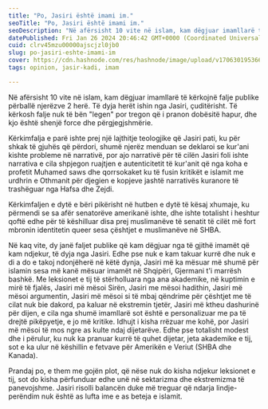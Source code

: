 ```yaml
---
title: "Po, Jasiri është imami im."
seoTitle: "Po, Jasiri është imami im."
seoDescription: "Në afërsisht 10 vite në islam, kam dëgjuar imamllarë të kërkojnë falje publike përballë njerëzve 2 herë. Të dyja herët ishin nga Jasiri, çuditërisht. Të kër"
datePublished: Fri Jan 26 2024 20:46:42 GMT+0000 (Coordinated Universal Time)
cuid: clrv45mzu00000ajscjzl0jb0
slug: po-jasiri-eshte-imami-im
cover: https://cdn.hashnode.com/res/hashnode/image/upload/v1706301953667/8d31a671-ad79-4b51-8ce2-c65bc4c40db9.jpeg
tags: opinion, jasir-kadi, imam

---
```


Në afërsisht 10 vite në islam, kam dëgjuar imamllarë të kërkojnë falje publike përballë njerëzve 2 herë. Të dyja herët ishin nga Jasiri, çuditërisht. Të kërkosh falje nuk të bën "legen" por tregon që i pranon dobësitë hapur, dhe kjo është shenjë force dhe përgjegjshmërie.  
  
Kërkimfalja e parë ishte prej një lajthitje teologjike që Jasiri pati, ku për shkak të gjuhës që përdori, shumë njerëz menduan se deklaroi se kur'ani kishte probleme në narrativë, por ajo narrativë për të cilën Jasiri foli ishte narrativa e cila shpjegon ruajtjen e autenticitetit të kur'anit që nga koha e profetit Muhamed saws dhe qorrsokaket ku të fusin kritikët e islamit me urdhrin e Othmanit për djegien e kopjeve jashtë narrativës kuranore të trashëguar nga Hafsa dhe Zejdi.  
  
Kërkimfaljen e dytë e bëri pikërisht në hutben e dytë të kësaj xhumaje, ku përmendi se sa afër senatorëve amerikanë ishte, dhe ishte totalisht i heshtur qoftë edhe për të këshilluar disa prej muslimanëve të senatit të cilët më fort mbronin identitetin queer sesa çështjet e muslimanëve në SHBA.  
  
Në kaq vite, dy janë faljet publike që kam dëgjuar nga të gjithë imamët që kam ndjekur, të dyja nga Jasiri. Edhe pse nuk e kam takuar kurrë dhe nuk e di a do e takoj ndonjëherë në këtë dynja, Jasiri më ka mësuar më shumë për islamin sesa më kanë mësuar imamët në Shqipëri, Gjermani t'i marrësh bashkë. Me leksionet e tij të stërholluara nga ana akademike, në kuptimin e mirë të fjalës, Jasiri më mësoi Sirën, Jasiri me mësoi hadithin, Jasiri më mësoi argumentin, Jasiri më mësoi si të mbaj qëndrime për çështjet me të cilat nuk bie dakord, pa kaluar në ekstremin tjetër, Jasiri më ktheu dashurinë për dijen, e cila nga shumë imamllarë sot është e personalizuar me pa të drejtë pikëpyetje, e jo më kritike. Idhujt i kisha rrëzuar me kohë, por Jasiri më mësoi të mos ngre as kulte ndaj dijetarëve. Edhe pse totalisht modest dhe i përulur, ku nuk ka pranuar kurrë të quhet dijetar, jeta akademike e tij, sot e ka ulur në këshillin e fetvave për Amerikën e Veriut (SHBA dhe Kanada).  
  
Prandaj po, e them me gojën plot, që nëse nuk do kisha ndjekur leksionet e tij, sot do kisha përfunduar edhe unë në sektarizma dhe ekstremizma të panevojshme. Jasiri risolli balancën duke më treguar që ndarja lindje-perëndim nuk është as lufta ime e as beteja e islamit.
